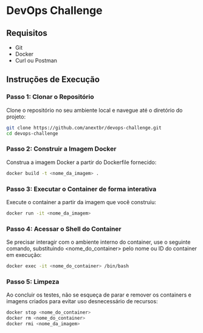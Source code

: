 # DevOps Challenge

## Requisitos

- Git
- Docker
- Curl ou Postman

## Instruções de Execução

### Passo 1: Clonar o Repositório

Clone o repositório no seu ambiente local e navegue até o diretório do projeto:

```bash
git clone https://github.com/anextbr/devops-challenge.git
cd devops-challenge
```

### Passo 2: Construir a Imagem Docker

Construa a imagem Docker a partir do Dockerfile fornecido:

```bash
docker build -t <nome_da_imagem> .
```

### Passo 3: Executar o Container de forma interativa

Execute o container a partir da imagem que você construiu:

```bash
docker run -it <nome_da_imagem>
```

### Passo 4: Acessar o Shell do Container

Se precisar interagir com o ambiente interno do container, use o seguinte comando, substituindo <nome_do_container> pelo nome ou ID do container em execução:

```bash
docker exec -it <nome_do_container> /bin/bash
```

### Passo 5: Limpeza

Ao concluir os testes, não se esqueça de parar e remover os containers e imagens criados para evitar uso desnecessário de recursos:

```bash
docker stop <nome_do_container>
docker rm <nome_do_container>
docker rmi <nome_da_imagem>
```